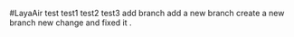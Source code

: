 #LayaAir
test
test1
test2
test3
add branch
add a new branch
create a new branch
new change and fixed it .
